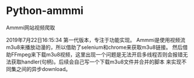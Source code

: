 # Python-ammmi
Ammmi网站视频爬取

2019年7月22日16:15:34 
第一代版本，专注于功能实现。
Ammmi是使用视频流m3u8来播放动漫的，所以借助了selenium和chrome来获取m3u8链接。
然后借助FFmpeg来下载m3u8视频，这里出现一个问题是无法开启多线程否则会报错无法获取handler(句柄)。后续会自己写一个下载m3u8文件并合并的脚本
来实现不同集之间的异步download。
